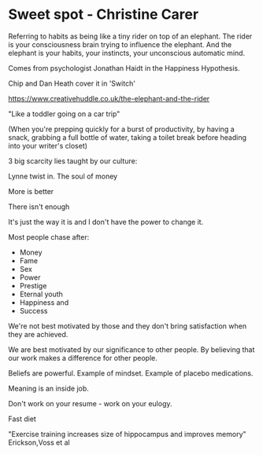 ﻿# Sweet spot - Christine Carer


Referring to habits as being like a tiny rider on top of an elephant. The rider is your consciousness brain trying to influence the elephant. And the elephant is your habits, your instincts, your unconscious automatic mind.

Comes from psychologist Jonathan Haidt in the Happiness Hypothesis.

Chip and Dan Heath cover it in 'Switch'

https://www.creativehuddle.co.uk/the-elephant-and-the-rider




"Like a toddler going on a car trip"

(When you're prepping quickly for a burst of productivity, by having a snack, grabbing a full bottle of water, taking a toilet break before heading into your writer's closet)



3 big scarcity lies taught by our culture:

Lynne twist in. The soul of money

More is better

There isn't enough

It's just the way it is and I don't have the power to change it.



Most people chase after:

* Money
* Fame
* Sex
* Power
* Prestige
* Eternal youth
* Happiness and
* Success


We're not best motivated by those and they don't bring satisfaction when they are achieved.



We are best motivated by our significance to other people. By believing that our work makes a difference for other people.



Beliefs are powerful. Example of mindset. Example of placebo medications.



Meaning is an inside job.



Don't work on your resume - work on your eulogy.



Fast diet



"Exercise training increases size of hippocampus and improves memory" Erickson,Voss et al